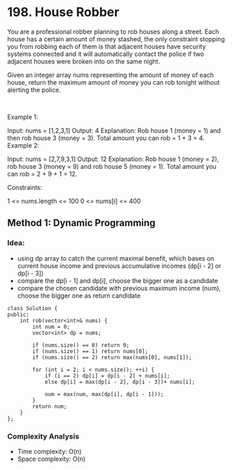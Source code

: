 # 198. House Robber
You are a professional robber planning to rob houses along a street. Each house has a certain amount of money stashed, the only constraint stopping you from robbing each of them is that adjacent houses have security systems connected and it will automatically contact the police if two adjacent houses were broken into on the same night.

Given an integer array nums representing the amount of money of each house, return the maximum amount of money you can rob tonight without alerting the police.

 

Example 1:

Input: nums = [1,2,3,1]
Output: 4
Explanation: Rob house 1 (money = 1) and then rob house 3 (money = 3).
Total amount you can rob = 1 + 3 = 4.
Example 2:

Input: nums = [2,7,9,3,1]
Output: 12
Explanation: Rob house 1 (money = 2), rob house 3 (money = 9) and rob house 5 (money = 1).
Total amount you can rob = 2 + 9 + 1 = 12.
 

Constraints:

1 <= nums.length <= 100
0 <= nums[i] <= 400

## Method 1: Dynamic Programming
### Idea:
- using dp array to catch the current maximal benefit, which bases on current house income and previous accumulative incomes (dp[i - 2] or dp[i  - 3])
- compare the dp[i - 1] and dp[i], choose the bigger one as a candidate
- compare the chosen candidate with previous maximum income (num), choose the bigger one as return candidate

```
class Solution {
public:
    int rob(vector<int>& nums) {
        int num = 0;
        vector<int> dp = nums;

        if (nums.size() == 0) return 0;
        if (nums.size() == 1) return nums[0];
        if (nums.size() == 2) return max(nums[0], nums[1]);

        for (int i = 2; i < nums.size(); ++i) {
            if (i == 2) dp[i] = dp[i - 2] + nums[i];
            else dp[i] = max(dp[i - 2], dp[i - 3])+ nums[i];
            
            num = max(num, max(dp[i], dp[i - 1]));
        }
        return num;
    }
};
```
### Complexity Analysis
- Time complexity: O(n)
- Space complexity: O(n)
